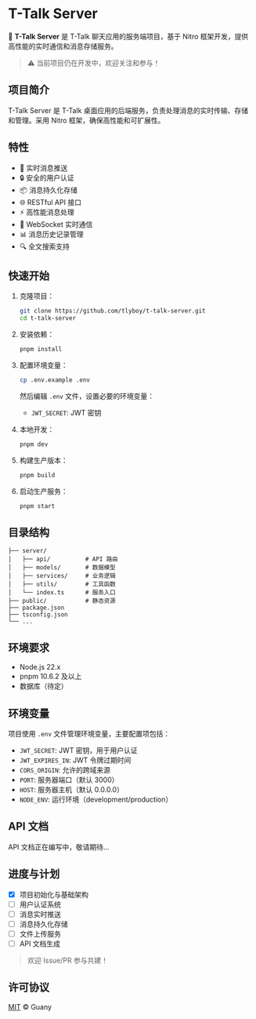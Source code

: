 # T-Talk Server

🚀 **T-Talk Server** 是 T-Talk 聊天应用的服务端项目，基于 Nitro 框架开发，提供高性能的实时通信和消息存储服务。

> ⚠️ 当前项目仍在开发中，欢迎关注和参与！

## 项目简介

T-Talk Server 是 T-Talk 桌面应用的后端服务，负责处理消息的实时传输、存储和管理。采用 Nitro 框架，确保高性能和可扩展性。

## 特性

- 💬 实时消息推送
- 🔒 安全的用户认证
- 📦 消息持久化存储
- 🌐 RESTful API 接口
- ⚡ 高性能消息处理
- 🔄 WebSocket 实时通信
- 📊 消息历史记录管理
- 🔍 全文搜索支持

## 快速开始

1. 克隆项目：

   ```bash
   git clone https://github.com/tlyboy/t-talk-server.git
   cd t-talk-server
   ```

2. 安装依赖：

   ```bash
   pnpm install
   ```

3. 配置环境变量：

   ```bash
   cp .env.example .env
   ```

   然后编辑 `.env` 文件，设置必要的环境变量：
   - `JWT_SECRET`: JWT 密钥

4. 本地开发：

   ```bash
   pnpm dev
   ```

5. 构建生产版本：

   ```bash
   pnpm build
   ```

6. 启动生产服务：

   ```bash
   pnpm start
   ```

## 目录结构

```
├── server/
│   ├── api/          # API 路由
│   ├── models/       # 数据模型
│   ├── services/     # 业务逻辑
│   ├── utils/        # 工具函数
│   └── index.ts      # 服务入口
├── public/           # 静态资源
├── package.json
├── tsconfig.json
└── ...
```

## 环境要求

- Node.js 22.x
- pnpm 10.6.2 及以上
- 数据库（待定）

## 环境变量

项目使用 `.env` 文件管理环境变量，主要配置项包括：

- `JWT_SECRET`: JWT 密钥，用于用户认证
- `JWT_EXPIRES_IN`: JWT 令牌过期时间
- `CORS_ORIGIN`: 允许的跨域来源
- `PORT`: 服务器端口（默认 3000）
- `HOST`: 服务器主机（默认 0.0.0.0）
- `NODE_ENV`: 运行环境（development/production）

## API 文档

API 文档正在编写中，敬请期待...

## 进度与计划

- [x] 项目初始化与基础架构
- [ ] 用户认证系统
- [ ] 消息实时推送
- [ ] 消息持久化存储
- [ ] 文件上传服务
- [ ] API 文档生成

> 欢迎 Issue/PR 参与共建！

## 许可协议

[MIT](LICENSE) © Guany
